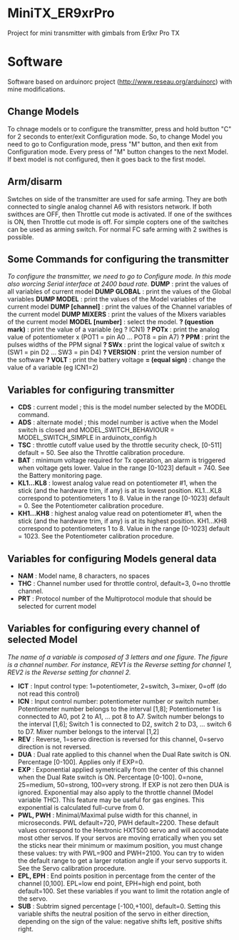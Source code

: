 # MiniTX_ER9xrPro
Project for mini transmitter with gimbals from Er9xr Pro TX
# Software
Software based on arduinorc project (http://www.reseau.org/arduinorc) with mine modifications.

## Change Models
To chnage models or to configure the transmitter, press and hold button "C" for 2 seconds to enter/exit Configuration mode.
So, to change Model you need to go to Configuration mode, press "M" button, and then exit from Configuration mode.
Every press of "M" button changes to the next Model. If bext model is not configured, then it goes back to the first model.

## Arm/disarm
Swtches on side of the transmitter are used for safe arming. They are both connected to single analog channel A6 with resistors network.
If both swithces are OFF, then Throttle cut mode is activated.
If one of the swithces is ON, then Throttle cut mode is off.
For simple copters one of the switches can be used as arming switch.
For normal FC safe arming with 2 swithes is possible.

## Some Commands for configuring the transmitter
*To configure the transmitter, we need to go to Configure mode. In this mode also worcing Serial interface at 2400 baud rate.*
**DUMP** : print the values of all variables of current model
**DUMP GLOBAL** : print the values of the Global variables
**DUMP MODEL** : print the values of the Model variables of the current model
**DUMP [channel]** : print the values of the Channel variables of the current model
**DUMP MIXERS** : print the values of the Mixers variables of the current model
**MODEL [number]** : select the model.
**? (question mark)** : print the value of a variable (eg ? ICN1)
**? POTx** : print the analog value of potentiometer x (POT1 = pin A0 ... POT8 = pin A7)
**? PPM** : print the pulses widths of the PPM signal
**? SWx** : print the logical value of switch x (SW1 = pin D2 ... SW3 = pin D4)
**? VERSION** : print the version number of the software
**? VOLT** : print the battery voltage
**= (equal sign)** : change the value of a variable (eg ICN1=2)

## Variables for configuring transmitter
- **CDS** : current model ; this is the model number selected by the MODEL command.
- **ADS** : alternate model ; this model number is active when the Model switch is closed and MODEL_SWITCH_BEHAVIOUR = MODEL_SWITCH_SIMPLE in arduinotx_config.h
- **TSC** : throttle cutoff value used by the throttle security check, [0-511] default = 50. See also the Throttle calibration procedure.
- **BAT** : minimum voltage required for Tx operation, an alarm is triggered when voltage gets lower. Value in the range [0-1023] default = 740. See the Battery monitoring page.
- **KL1...KL8** : lowest analog value read on potentiometer #1, when the stick (and the hardware trim, if any) is at its lowest position. KL1...KL8 correspond to potentiometers 1 to 8. Value in the range [0-1023] default = 0. See the Potentiometer calibration procedure.
- **KH1...KH8** : highest analog value read on potentiometer #1, when the stick (and the hardware trim, if any) is at its highest position. KH1...KH8 correspond to potentiometers 1 to 8. Value in the range [0-1023] default = 1023. See the Potentiometer calibration procedure.

## Variables for configuring Models general data
- **NAM** : Model name, 8 characters, no spaces
- **THC** : Channel number used for throttle control, default=3, 0=no throttle channel.
- **PRT** : Protocol number of the Multiprotocol module that should be selected for current model 

## Variables for configuring every channel of selected Model
*The name of a variable is composed of 3 letters and one figure. The figure is a channel number.
For instance, REV1 is the Reverse setting for channel 1, REV2 is the Reverse setting for channel 2.*
- **ICT** : Input control type: 1=potentiometer, 2=switch, 3=mixer, 0=off (do not read this control)
- **ICN** : Input control number: potentiometer number or switch number. Potentiometer number belongs to the interval [1,8]; Potentiometer 1 is connected to A0, pot 2 to A1, ... pot 8 to A7. Switch number belongs to the interval [1,6]; Switch 1 is connected to D2, switch 2 to D3, ... switch 6 to D7. Mixer number belongs to the interval [1,2]
- **REV** : Reverse, 1=servo direction is reversed for this channel, 0=servo direction is not reversed.
- **DUA** : Dual rate applied to this channel when the Dual Rate switch is ON. Percentage [0-100]. Applies only if EXP=0.
- **EXP** : Exponential applied symetrically from the center of this channel when the Dual Rate switch is ON. Percentage [0-100]. 0=none, 25=medium, 50=strong, 100=very strong. If EXP is not zero then DUA is ignored. Exponential may also apply to the throttle channel (Model variable THC). This feature may be useful for gas engines. This exponential is calculated full-curve from 0.
- **PWL, PWH** : Minimal/Maximal pulse width for this channel, in microseconds. PWL default=720, PWH default=2200. These default values correspond to the Hextronic HXT500 servo and will accomodate most other servos. If your servos are moving erratically when you set the sticks near their minimum or maximum position, you must change these values: try with PWL=900 and PWH=2100. You can try to widen the default range to get a larger rotation angle if your servo supports it. See the Servo calibration procedure.
- **EPL, EPH** : End points position in percentage from the center of the channel [0,100]. EPL=low end point, EPH=high end point, both default=100. Set these variables if you want to limit the rotation angle of the servo.
- **SUB** : Subtrim signed percentage [-100,+100], default=0. Setting this variable shifts the neutral position of the servo in either direction, depending on the sign of the value: negative shifts left, positive shifts right.
